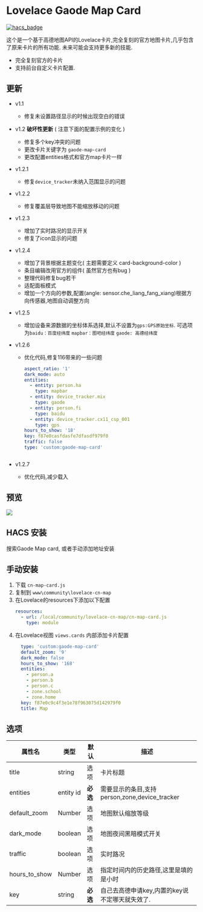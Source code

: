 <!--
 * @Author        : fineemb
 * @Github        : https://github.com/fineemb
 * @Description   : 
 * @Date          : 2020-02-16 22:33:53
 * @LastEditors   : fineemb
 * @LastEditTime  : 2020-10-26 14:34:38
 -->

# Lovelace Gaode Map Card

[![hacs_badge](https://img.shields.io/badge/HACS-Default-orange.svg)](https://github.com/custom-components/hacs)

这个是一个基于高德地图API的Lovelace卡片,完全复刻的官方地图卡片,几乎包含了原来卡片的所有功能. 未来可能会支持更多新的技能.

+ 完全复刻官方的卡片
+ 支持前台自定义卡片配置.

## 更新

+ v1.1
  + 修复未设置路径显示的时候出现空白的错误

  
+ v1.2 **破坏性更新** ( 注意下面的配置示例的变化 )
  + 修复多个key冲突的问题
  + 更改卡片关键字为 `gaode-map-card`
  + 更改配置entities格式和官方map卡片一样

+ v1.2.1
  + 修复`device_tracker`未纳入范围显示的问题

+ v1.2.2
  + 修复覆盖层导致地图不能缩放移动的问题

+ v1.2.3
  + 增加了实时路况的显示开关
  + 修复了icon显示的问题
  
+ v1.2.4
  + 增加了背景根据主题变化( 主题需要定义 card-background-color )
  + 条目编辑改用官方的组件( 虽然官方也有bug )
  + 整理代码修复bug若干
  + 适配面板模式
  + 增加一个方向的参数,配置(angle: sensor.che_liang_fang_xiang)根据方向传感器,地图自动调整方向
+ v1.2.5
  + 增加设备来源数据的坐标体系选择,默认不设置为`gps:GPS原始坐标`. 可选项为`baidu：百度经纬度` `mapbar：图吧经纬度` `gaode: 高德经纬度`
+ v1.2.6
  + 优化代码,修复116带来的一些问题

    ```` yaml
    aspect_ratio: '1'
    dark_mode: auto
    entities:
      - entity: person.ha
        type: mapbar
      - entity: device_tracker.mix
        type: gaode
      - entity: person.fi
        type: baidu
      - entity: device_tracker.cx11_csp_001
        type: gps
    hours_to_show: '18'
    key: f87e0casfdasfe7dfasdf979f0
    traffic: false
    type: 'custom:gaode-map-card'

  ````
+ v1.2.7
  + 优化代码,减少载入
  
## 预览
![](1.gif)

## HACS 安装
搜索Gaode Map card, 或者手动添加地址安装
## 手动安装
1. 下载 `cn-map-card.js`
1. 复制到 `www\community\lovelace-cn-map`
1. 在Lovelace的resources下添加以下配置
    ``` yaml
    resources:
      - url: /local/community/lovelace-cn-map/cn-map-card.js
        type: module
    ```
1. 在Lovelace视图 `views.cards` 内部添加卡片配置
    ```yaml
      type: 'custom:gaode-map-card'
      default_zoom: '9'
      dark_mode: false
      hours_to_show: '168'
      entities:
        - person.a
        - person.b
        - person.c
        - zone.school
        - zone.home
      key: f87e0c9c4f3e1e78f963075d142979f0
      title: Map
    ```

## 选项

| 属性名 | 类型 | 默认 | 描述
| ---- | ---- | ------- | -----------
| title | string | 选项 | 卡片标题
| entities | entity id | **必选** | 需要显示的条目,支持person,zone,device_tracker
| default_zoom | Number | 选项 | 地图默认缩放等级
| dark_mode | boolean | 选项 | 地图夜间黑暗模式开关
| traffic | boolean | 选项 | 实时路况
| hours_to_show | Number | 选项 | 指定时间内的历史路径,这里是填的是小时
| key | string | **必选** | 自己去高德申请key,内置的key说不定哪天就失效了.
